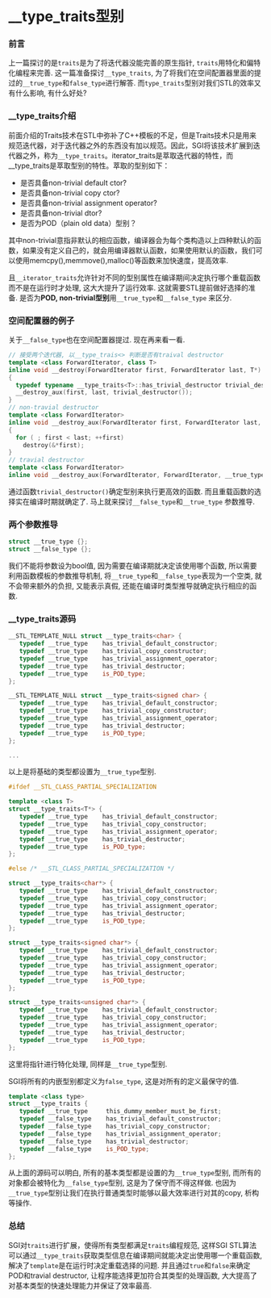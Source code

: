 # __type_traits型别

### 前言

上一篇探讨的是`traits`是为了将迭代器没能完善的原生指针, `traits`用特化和偏特化编程来完善. 这一篇准备探讨`__type_traits`, 为了将我们在空间配置器里面的提过的`__true_type`和`false_type`进行解答. 而`type_traits`型别对我们STL的效率又有什么影响, 有什么好处?

### __type_traits介绍

前面介绍的Traits技术在STL中弥补了C++模板的不足，但是Traits技术只是用来规范迭代器，对于迭代器之外的东西没有加以规范。因此，SGI将该技术扩展到迭代器之外，称为`__type_traits`。iterator_traits是萃取迭代器的特性，而__type_traits是萃取型别的特性。萃取的型别如下：

-   是否具备non-trivial default ctor?
-   是否具备non-trivial copy ctor?
-   是否具备non-trivial assignment operator?
-   是否具备non-trivial dtor?
-   是否为POD（plain old data）型别？

其中non-trivial意指非默认的相应函数，编译器会为每个类构造以上四种默认的函数，如果没有定义自己的，就会用编译器默认函数，如果使用默认的函数，我们可以使用memcpy(),memmove(),malloc()等函数来加快速度，提高效率. 

且`__iterator_traits`允许针对不同的型别属性在编译期间决定执行哪个重载函数而不是在运行时才处理, 这大大提升了运行效率. 这就需要STL提前做好选择的准备. 是否为**POD, non-trivial型别**用`__true_type`和`__false_type` 来区分.



### 空间配置器的例子

关于`__false_type`也在空间配置器提过. 现在再来看一看. 

```c++
// 接受两个迭代器, 以__type_trais<> 判断是否有traival destructor 
template <class ForwardIterator, class T>
inline void __destroy(ForwardIterator first, ForwardIterator last, T*) 
{
  typedef typename __type_traits<T>::has_trivial_destructor trivial_destructor;
  __destroy_aux(first, last, trivial_destructor());
}
// non-travial destructor 
template <class ForwardIterator>
inline void __destroy_aux(ForwardIterator first, ForwardIterator last, __false_type) 
{
  for ( ; first < last; ++first)
    destroy(&*first);
}
// travial destructor
template <class ForwardIterator> 
inline void __destroy_aux(ForwardIterator, ForwardIterator, __true_type) {}
```

通过函数`trivial_destructor()`确定型别来执行更高效的函数. 而且重载函数的选择实在编译时期就确定了. 马上就来探讨`__false_type`和`__true_type` 参数推导.



### 两个参数推导

```c++
struct __true_type {};
struct __false_type {};
```

我们不能将参数设为bool值, 因为需要在编译期就决定该使用哪个函数, 所以需要利用函数模板的参数推导机制, 将`__true_type`和`__false_type`表现为一个空类, 就不会带来额外的负担, 又能表示真假, 还能在编译时类型推导就确定执行相应的函数.



### __type_traits源码

```c++
__STL_TEMPLATE_NULL struct __type_traits<char> {
   typedef __true_type    has_trivial_default_constructor;
   typedef __true_type    has_trivial_copy_constructor;
   typedef __true_type    has_trivial_assignment_operator;
   typedef __true_type    has_trivial_destructor;
   typedef __true_type    is_POD_type;
};

__STL_TEMPLATE_NULL struct __type_traits<signed char> {
   typedef __true_type    has_trivial_default_constructor;
   typedef __true_type    has_trivial_copy_constructor;
   typedef __true_type    has_trivial_assignment_operator;
   typedef __true_type    has_trivial_destructor;
   typedef __true_type    is_POD_type;
};

...
```

以上是将基础的类型都设置为`__true_type`型别. 

```c++
#ifdef __STL_CLASS_PARTIAL_SPECIALIZATION

template <class T>
struct __type_traits<T*> {
   typedef __true_type    has_trivial_default_constructor;
   typedef __true_type    has_trivial_copy_constructor;
   typedef __true_type    has_trivial_assignment_operator;
   typedef __true_type    has_trivial_destructor;
   typedef __true_type    is_POD_type;
};

#else /* __STL_CLASS_PARTIAL_SPECIALIZATION */

struct __type_traits<char*> {
   typedef __true_type    has_trivial_default_constructor;
   typedef __true_type    has_trivial_copy_constructor;
   typedef __true_type    has_trivial_assignment_operator;
   typedef __true_type    has_trivial_destructor;
   typedef __true_type    is_POD_type;
};

struct __type_traits<signed char*> {
   typedef __true_type    has_trivial_default_constructor;
   typedef __true_type    has_trivial_copy_constructor;
   typedef __true_type    has_trivial_assignment_operator;
   typedef __true_type    has_trivial_destructor;
   typedef __true_type    is_POD_type;
};

struct __type_traits<unsigned char*> {
   typedef __true_type    has_trivial_default_constructor;
   typedef __true_type    has_trivial_copy_constructor;
   typedef __true_type    has_trivial_assignment_operator;
   typedef __true_type    has_trivial_destructor;
   typedef __true_type    is_POD_type;
};
```

这里将指针进行特化处理, 同样是`__true_type`型别.

SGI将所有的内嵌型别都定义为`false_type`, 这是对所有的定义最保守的值.

```c++
template <class type>
struct __type_traits { 
   typedef __true_type     this_dummy_member_must_be_first;
   typedef __false_type    has_trivial_default_constructor;
   typedef __false_type    has_trivial_copy_constructor;
   typedef __false_type    has_trivial_assignment_operator;
   typedef __false_type    has_trivial_destructor;
   typedef __false_type    is_POD_type;
};
```

从上面的源码可以明白, 所有的基本类型都是设置的为`__true_type`型别, 而所有的对象都会被特化为`__false_type`型别, 这是为了保守而不得这样做. 也因为`__true_type`型别让我们在执行普通类型时能够以最大效率进行对其的copy, 析构等操作.



### 总结

SGI对`traits`进行扩展，使得所有类型都满足`traits`编程规范, 这样SGI STL算法可以通过`__type_traits`获取类型信息在编译期间就能决定出使用哪一个重载函数, 解决了`template`是在运行时决定重载选择的问题. 并且通过`true`和`false`来确定POD和travial destructor, 让程序能选择更加符合其类型的处理函数, 大大提高了对基本类型的快速处理能力并保证了效率最高.